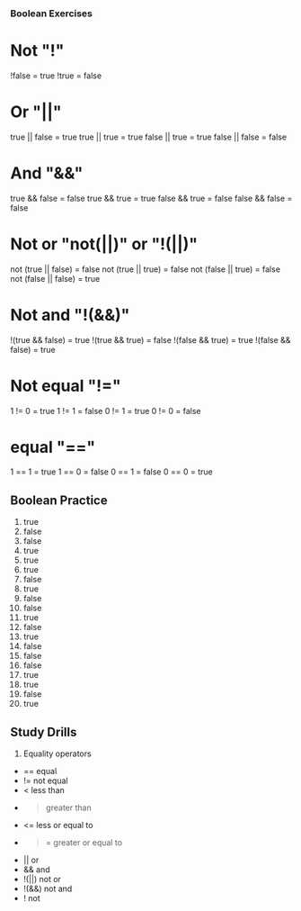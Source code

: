 ### Boolean Exercises

# Not "!"
!false = true
!true = false

# Or "||"
true || false = true
true || true = true
false || true = true
false || false = false

# And "&&"
true && false = false
true && true = true
false && true = false
false && false = false

# Not or "not(||)" or "!(||)"
not (true || false) = false
not (true || true) = false
not (false || true) = false
not (false || false) = true

# Not and "!(&&)"
!(true && false) = true
!(true && true) = false
!(false && true) = true
!(false && false) = true

# Not equal "!="
1 != 0 = true
1 != 1 = false
0 != 1 = true
0 != 0 = false

# equal "=="
1 == 1 = true
1 == 0 = false
0 == 1 = false
0 == 0 = true

## Boolean Practice

1. true
2. false
3. false
4. true
5. true
6. true
7. false
8. true
9. false
10. false
11. true
12. false
13. true
14. false
15. false
16. false
17. true
18. true
19. false
20. true

## Study Drills

1. Equality operators
- == equal
- != not equal
- < less than
- > greater than
- <= less or equal to
- >= greater or equal to
- || or
- && and
- !(||) not or
- !(&&) not and
- ! not